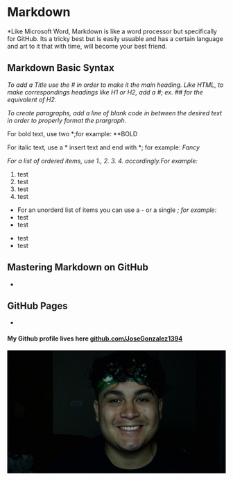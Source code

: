 # Markdown

*Like Microsoft Word, Markdown is like a word processor but specifically for GitHub. Its a tricky best but is easily usuable and has a certain language and art to it that with time, will become your best friend.  


## Markdown Basic Syntax

*To add a Title use the # in order to make it the main heading. Like HTML, to make correspondings headings like H1 or H2, add a #; ex. ## for the equivalent of H2.* 

*To create paragraphs, add a line of blank code in between the desired text in order to properly format the prargraph.*

For bold text, use two *;for example:
**BOLD

For italic text, use a * insert text and end with *; for example: 
*Fancy*

*For a list of ordered items, use 1., 2. 3. 4. accordingly.For example:* 
1. test 
2. test 
3. test 
4. test

* For an unorderd list of items you can use a - or a single *; for example:*
* test 
* test 
- test 
- test 


## Mastering Markdown on GitHub

*


## GitHub Pages

*


#### My Github profile lives here [github.com/JoseGonzalez1394](https://github.com/JoseGonzalez1394)

![](/WIN_20220627_05_31_26_Pro.jpg)
